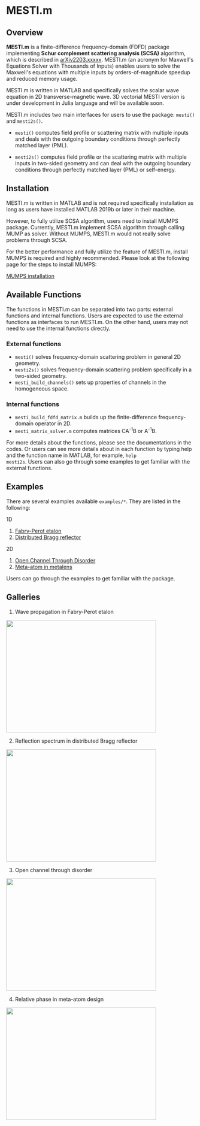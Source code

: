 # MESTI.m

## Overview
**MESTI.m**  is a finite-difference frequency-domain (FDFD) package implementing **Schur complement scattering analysis (SCSA)** algorithm, which is described in [arXiv2203.xxxxx](https://arxiv.org/abs/2203.xxxxx). MESTI.m (an acronym for Maxwell's Equations Solver with Thousands of Inputs) enables users to solve the Maxwell's equations with multiple inputs by orders-of-magnitude speedup and reduced memory usage.

MESTI.m is written in MATLAB and specifically solves the scalar wave equation in 2D transverse-magnetic wave. 3D vectorial MESTI version is under development in Julia language and will be available soon.  


MESTI.m includes two main interfaces for users to use the package: <code>mesti()</code> and <code>mesti2s()</code>.

- <code>mesti()</code> computes field profile or scattering matrix with multiple inputs and deals with the outgoing boundary conditions through perfectly matched layer (PML).

- <code>mesti2s()</code> computes field profile or the scattering matrix with multiple inputs in two-sided geometry and can deal with the outgoing boundary conditions through perfectly matched layer (PML) or self-energy.


## Installation

MESTI.m is written in MATLAB and is not required specifically installation as long as users have installed MATLAB 2019b or later in their machine. 

However, to fully utilize SCSA algorithm, users need to install MUMPS package. Currently, MESTI.m implement SCSA algorithm through calling MUMP as solver. Without MUMPS, MESTI.m would not really solve problems through SCSA.

For the better performance and fully utilize the feature of MESTI.m, install MUMPS is required and highly recommended. Please look at the following page for the steps to install MUMPS: 

[MUMPS installation](./mumps/README.md)


## Available Functions 
The functions in MESTI.m can be separated into two parts: external functions and internal functions. Users are expected to use the external functions as interfaces to run MESTI.m. On the other hand, users may not need to use the internal functions directly. 

### External functions
-   <code>mesti()</code> solves frequency-domain scattering problem in general 2D geometry.
-   <code>mesti2s()</code> solves frequency-domain scattering problem specifically in a two-sided geometry.
-   <code>mesti_build_channels()</code> sets up properties of channels in the homogeneous space.

### Internal functions
-   <code>mesti_build_fdfd_matrix.m</code> builds up the finite-difference frequency-domain operator in 2D.
-   <code>mesti_matrix_solver.m</code> computes matrices CA<sup>-1</sup>B or A<sup>-1</sup>B.

For more details about the functions, please see the documentations in the codes. Or users can see more details about in each function by typing help and the function name in MATLAB, for example,
<code>help mesti2s</code>. Users can also go through some examples to get familiar with the external functions.


## Examples

There are several examples available <code>examples/*</code>. They are listed in the following:

1D
1. [Fabry-Perot etalon](./examples/1d_fabry_perot/fabry_perot.md)
2. [Distributed Bragg reflector](./examples/1d_distributed_bragg_reflector/distributed_bragg_reflector.md)

2D 
1. [Open Channel Through Disorder](./examples/2d_open_channel_through_disorder/open_channel_through_disorder.md)
2. [Meta-atom in metalens](./examples/2d_metalens_meta_atom/metalens_meta_atom.md)

Users can go through the examples to get familiar with the package.


## Galleries
1. Wave propagation in Fabry-Perot etalon
<img src="https://github.com/complexphoton/MESTI.m/blob/main/examples/1d_fabry_perot/fabry_perot_field_profile.gif" width="400" height="300"> 

2. Reflection spectrum in distributed Bragg reflector
<img src="https://github.com/complexphoton/MESTI.m/blob/main/examples/1d_distributed_bragg_reflector/distributed_bragg_reflector_spectrum.png" width="400" height="300"> 

3. Open channel through disorder
<img src="https://github.com/complexphoton/MESTI.m/blob/main/examples/2d_open_channel_through_disorder/disorder_open_channel.gif" width="400" height="300"> 

4. Relative phase in meta-atom design 
<img src="https://github.com/complexphoton/MESTI.m/blob/main/examples/2d_metalens_meta_atom/meta_atom_relative_phase.png" width="400" height="300"> 

